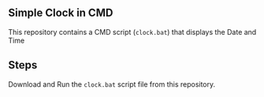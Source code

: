 ## Simple Clock in CMD

This repository contains a CMD script (`clock.bat`) that displays the Date and Time


## Steps

Download and Run the `clock.bat` script file from this repository.
